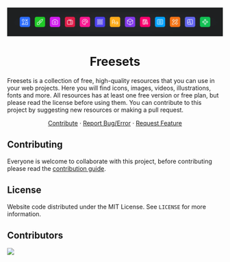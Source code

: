 <div id="top"></div>

<!-- PROJECT LOGO -->

<div align="center">

![header](./readme/header.webp)

# Freesets

</div>

Freesets is a collection of free, high-quality resources that you can use in your web projects. Here you will find icons, images, videos, illustrations, fonts and more. All resources has at least one free version or free plan, but please read the license before using them. You can contribute to this project by suggesting new resources or making a pull request.

<div align="center">

  <a href="https://github.com/cosmoart/freesets/blob/main/CONTRIBUTING.md">Contribute</a>
  ·
  <a href="https://github.com/cosmoart/Freesets/issues">Report Bug/Error</a>
  ·
  <a href="https://github.com/cosmoart/Freesets/discussions">Request Feature</a>

</div>

## Contributing

Everyone is welcome to collaborate with this project, before contributing please read the [contribution guide](https://github.com/cosmoart/freesets/blob/main/CONTRIBUTING.md).

## License

Website code distributed under the MIT License. See `LICENSE` for more information.

## Contributors

<a href="https://github.com/cosmoart/free-resources/graphs/contributors">
  <img src="https://contrib.rocks/image?repo=cosmoart/free-resources" />
</a>